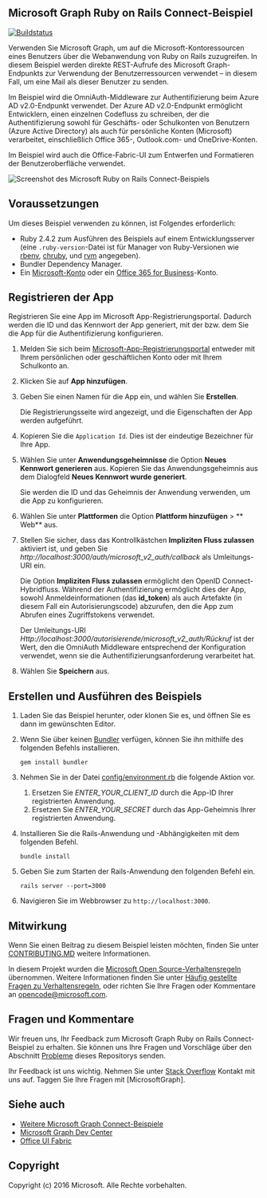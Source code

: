 ## <a name="microsoft-graph-ruby-on-rails-connect-sample"></a>Microsoft Graph Ruby on Rails Connect-Beispiel

[![Buildstatus](https://api.travis-ci.org/microsoftgraph/ruby-connect-rest-sample.svg?branch=master)](https://travis-ci.org/microsoftgraph/ruby-connect-rest-sample)

Verwenden Sie Microsoft Graph, um auf die Microsoft-Kontoressourcen eines Benutzers über die Webanwendung von Ruby on Rails zuzugreifen. In diesem Beispiel werden direkte REST-Aufrufe des Microsoft Graph-Endpunkts zur Verwendung der Benutzerressourcen verwendet – in diesem Fall, um eine Mail als dieser Benutzer zu senden.

Im Beispiel wird die OmniAuth-Middleware zur Authentifizierung beim Azure AD v2.0-Endpunkt verwendet. Der Azure AD v2.0-Endpunkt ermöglicht Entwicklern, einen einzelnen Codefluss zu schreiben, der die Authentifizierung sowohl für Geschäfts- oder Schulkonten von Benutzern (Azure Active Directory) als auch für persönliche Konten (Microsoft) verarbeitet, einschließlich Office 365-, Outlook.com- und OneDrive-Konten.

Im Beispiel wird auch die Office-Fabric-UI zum Entwerfen und Formatieren der Benutzeroberfläche verwendet.

![Screenshot des Microsoft Ruby on Rails Connect-Beispiels](/readme-images/Microsoft-Graph-Ruby-Connect-UI.png)

## <a name="prerequisites"></a>Voraussetzungen

Um dieses Beispiel verwenden zu können, ist Folgendes erforderlich:

- Ruby 2.4.2 zum Ausführen des Beispiels auf einem Entwicklungsserver (eine `.ruby-version`-Datei ist für Manager von Ruby-Versionen wie [rbenv](https://github.com/rbenv/rbenv#choosing-the-ruby-version), [chruby](https://github.com/postmodern/chruby#auto-switching), und [rvm](https://rvm.io/workflow/projects) angegeben).
- Bundler Dependency Manager.
- Ein [Microsoft-Konto](https://www.outlook.com/) oder ein [Office 365 for Business](https://msdn.microsoft.com/en-us/office/office365/howto/setup-development-environment#bk_Office365Account)-Konto.

## <a name="register-the-application"></a>Registrieren der App

Registrieren Sie eine App im Microsoft App-Registrierungsportal. Dadurch werden die ID und das Kennwort der App generiert, mit der bzw. dem Sie die App für die Authentifizierung konfigurieren.

1. Melden Sie sich beim [Microsoft-App-Registrierungsportal](https://apps.dev.microsoft.com/) entweder mit Ihrem persönlichen oder geschäftlichen Konto oder mit Ihrem Schulkonto an.

2. Klicken Sie auf **App hinzufügen**.

3. Geben Sie einen Namen für die App ein, und wählen Sie **Erstellen**.

    Die Registrierungsseite wird angezeigt, und die Eigenschaften der App werden aufgeführt.

4. Kopieren Sie die `Application Id`. Dies ist der eindeutige Bezeichner für Ihre App.

5. Wählen Sie unter **Anwendungsgeheimnisse** die Option **Neues Kennwort generieren** aus. Kopieren Sie das Anwendungsgeheimnis aus dem Dialogfeld **Neues Kennwort wurde generiert**.

    Sie werden die ID und das Geheimnis der Anwendung verwenden, um die App zu konfigurieren.

6. Wählen Sie unter **Plattformen** die Option **Plattform hinzufügen** > ** Web** aus.

7. Stellen Sie sicher, dass das Kontrollkästchen **Impliziten Fluss zulassen** aktiviert ist, und geben Sie *http://localhost:3000/auth/microsoft_v2_auth/callback* als Umleitungs-URI ein.

    Die Option **Impliziten Fluss zulassen** ermöglicht den OpenID Connect-Hybridfluss. Während der Authentifizierung ermöglicht dies der App, sowohl Anmeldeinformationen (das **id_token**) als auch Artefakte (in diesem Fall ein Autorisierungscode) abzurufen, den die App zum Abrufen eines Zugriffstokens verwendet.

    Der Umleitungs-URI *Http://localhost:3000/autorisierende/microsoft_v2_auth/Rückruf* ist der Wert, den die OmniAuth Middleware entsprechend der Konfiguration verwendet, wenn sie die Authentifizierungsanforderung verarbeitet hat.

8. Wählen Sie **Speichern** aus.

## <a name="build-and-run-the-sample"></a>Erstellen und Ausführen des Beispiels

1. Laden Sie das Beispiel herunter, oder klonen Sie es, und öffnen Sie es dann im gewünschten Editor.
1. Wenn Sie über keinen [Bundler](http://bundler.io/) verfügen, können Sie ihn mithilfe des folgenden Befehls installieren.

    ```
    gem install bundler
    ```
2. Nehmen Sie in der Datei [config/environment.rb](config/environment.rb) die folgende Aktion vor.
    1. Ersetzen Sie *ENTER_YOUR_CLIENT_ID* durch die App-ID Ihrer registrierten Anwendung.
    2. Ersetzen Sie *ENTER_YOUR_SECRET* durch das App-Geheimnis Ihrer registrierten Anwendung.

3. Installieren Sie die Rails-Anwendung und -Abhängigkeiten mit dem folgenden Befehl.

    ```
    bundle install
    ```
4. Geben Sie zum Starten der Rails-Anwendung den folgenden Befehl ein.

    ```
    rails server --port=3000
    ```
5. Navigieren Sie im Webbrowser zu ```http://localhost:3000```.

<a name="contributing"></a>
## <a name="contributing"></a>Mitwirkung ##

Wenn Sie einen Beitrag zu diesem Beispiel leisten möchten, finden Sie unter [CONTRIBUTING.MD](/CONTRIBUTING.md) weitere Informationen.

In diesem Projekt wurden die [Microsoft Open Source-Verhaltensregeln](https://opensource.microsoft.com/codeofconduct/) übernommen. Weitere Informationen finden Sie unter [Häufig gestellte Fragen zu Verhaltensregeln](https://opensource.microsoft.com/codeofconduct/faq/), oder richten Sie Ihre Fragen oder Kommentare an [opencode@microsoft.com](mailto:opencode@microsoft.com).

## <a name="questions-and-comments"></a>Fragen und Kommentare

Wir freuen uns, Ihr Feedback zum Microsoft Graph Ruby on Rails Connect-Beispiel zu erhalten. Sie können uns Ihre Fragen und Vorschläge über den Abschnitt [Probleme](https://github.com/microsoftgraph/ruby-connect-rest-sample/issues) dieses Repositorys senden.

Ihr Feedback ist uns wichtig. Nehmen Sie unter [Stack Overflow](http://stackoverflow.com/questions/tagged/office365+or+microsoftgraph) Kontakt mit uns auf. Taggen Sie Ihre Fragen mit [MicrosoftGraph].

## <a name="see-also"></a>Siehe auch

- [Weitere Microsoft Graph Connect-Beispiele](https://github.com/MicrosoftGraph?utf8=%E2%9C%93&query=-Connect)
- [Microsoft Graph Dev Center](http://graph.microsoft.io)
- [Office UI Fabric](https://github.com/OfficeDev/Office-UI-Fabric)

## <a name="copyright"></a>Copyright
Copyright (c) 2016 Microsoft. Alle Rechte vorbehalten.
